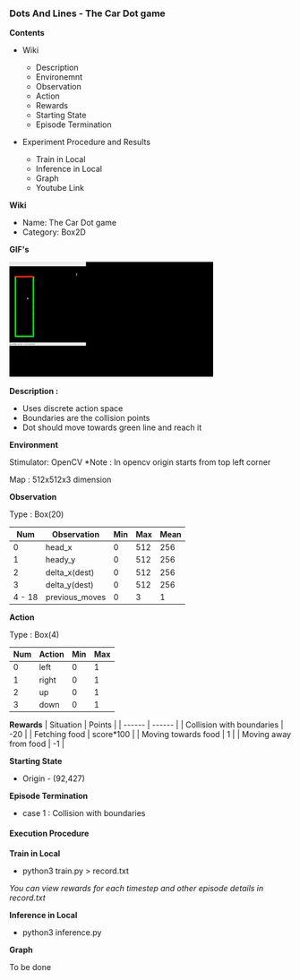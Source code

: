 ### Dots And Lines - The Car Dot game

**Contents**
 - Wiki
    - Description
    - Environemnt
    - Observation
    - Action
    - Rewards
    - Starting State
    - Episode Termination

 - Experiment Procedure and Results
    - Train in Local
    - Inference in Local
    - Graph
    - Youtube Link

**Wiki**

- Name: The Car Dot game
- Category: Box2D

**GIF's**

![Car](./car_gif.gif)

**Description :**
- Uses discrete action space
- Boundaries are the collision points
- Dot should move towards green line and reach it

**Environment**

Stimulator: OpenCV
*Note : In opencv origin starts from top left corner

Map : 512x512x3 dimension

**Observation**

Type : Box(20)

| Num | Observation | Min | Max | Mean|
| --- | ----------  | --- | --  | --- |
|  0  |    head_x   |  0    | 512    | 256    |
|  1  |    heady_y  |  0    | 512    | 256    |
|  2  |    delta_x(dest)   |  0    |  512   | 256    |
|  3  |    delta_y(dest)   |  0    |  512   | 256    |
|  4 - 18  |    previous_moves | 0    |  3   | 1 |
**Action**

Type : Box(4)

| Num | Action | Min | Max |
| --- | ----------  | --- | --  |
|  0  |    left   |  0    | 1    |
|  1  |    right  |  0    | 1    |
|  2  |    up   |  0    |  1   |
|  3  |    down   |  0    |  1   |


**Rewards**
| Situation | Points |
| ------    | ------ |
|   Collision with boundaries  |   -20     |
|   Fetching food              |   score*100     |
|   Moving towards food        |   1     |
|   Moving away from food      |   -1     |

**Starting State**

- Origin - (92,427)

**Episode Termination**
- case 1 : Collision with boundaries

#### Execution Procedure

**Train in Local**
- python3 train.py > record.txt

*You can view rewards for each timestep and other episode details in record.txt*

**Inference in Local**
- python3 inference.py

**Graph**

To be done


